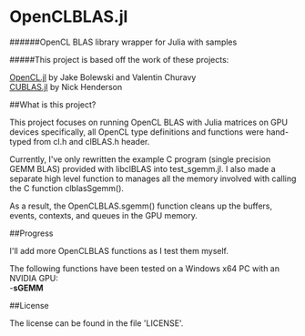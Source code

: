 # OpenCLBLAS.jl

######OpenCL BLAS library wrapper for Julia with samples

#####This project is based off the work of these projects:

[OpenCL.jl](https://github.com/JuliaGPU/OpenCL.jl) by Jake Bolewski and Valentin Churavy  
[CUBLAS.jl](https://github.com/JuliaGPU/CUBLAS.jl) by Nick Henderson

##What is this project?

This project focuses on running OpenCL BLAS with Julia matrices on GPU devices specifically, all OpenCL type definitions and functions were hand-typed from cl.h and clBLAS.h header.  

Currently, I've only rewritten the example C program (single precision GEMM BLAS) provided with libclBLAS into test_sgemm.jl. 
I also made a separate high level function to manages all the memory involved with calling the C function clblasSgemm().  

As a result, the OpenCLBLAS.sgemm() function cleans up the buffers, events, contexts, and queues in the GPU memory.

##Progress

I'll add more OpenCLBLAS functions as I test them myself.

The following functions have been tested on a Windows x64 PC with an NVIDIA GPU:  
-**sGEMM**

##License

The license can be found in the file 'LICENSE'.